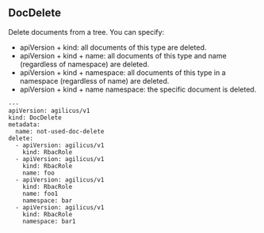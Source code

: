 ## DocDelete

Delete documents from a tree. You can specify:

- apiVersion + kind: all documents of this type are deleted.
- apiVersion + kind + name: all documents of this type and name (regardless of namespace) are deleted.
- apiVersion + kind + namespace: all documents of this type in a namespace (regardless of name) are deleted.
- apiVersion + kind + name namespace: the specific document is deleted.

```
---
apiVersion: agilicus/v1
kind: DocDelete
metadata:
  name: not-used-doc-delete
delete: 
  - apiVersion: agilicus/v1
    kind: RbacRole
  - apiVersion: agilicus/v1
    kind: RbacRole
    name: foo
  - apiVersion: agilicus/v1
    kind: RbacRole
    name: foo1
    namespace: bar
  - apiVersion: agilicus/v1
    kind: RbacRole
    namespace: bar1
```
